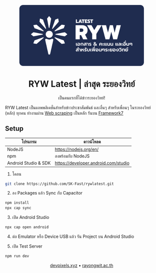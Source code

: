 <div align="center">

<img src="readme-splash.png" height="200">

# RYW Latest | ล่าสุด ระยองวิทย์
เป็นคนแรกที่ได้ข่าวระยองวิทย์!

</div>

RYW Latest เป็นแอพพลิเคชั่นสำหรับข่าวประชาสัมพันธ์ และอื่นๆ สำหรับเพื่อนๆ ในระยองวิทย์ (หลัก) ทุกคน ทำงานผ่าน [Web scraping](https://en.wikipedia.org/wiki/Web_scraping) เป็นหลัก รันบน [Framework7](https://framework7.io/)

## Setup
| โปรแกรม | ดาวน์โหลด |
|--|--|
| NodeJS | https://nodejs.org/en/ |
| npm | ลงพร้อมกับ NodeJS |
| Android Studio & SDK | https://developer.android.com/studio |

1. โคลน
```sh
git clone https://github.com/SK-Fast/rywlatest.git
```

2. ลง Packages แล้ว Sync กับ Capacitor
```sh
npm install
npx cap sync
```

3. เปิด Android Studio
```sh
npx cap open android
```

4. ต่อ Emulator หรือ Device USB แล้ว รัน Project บน Android Studio

5. เปิด Test Server
```sh
npm run dev
```

<div align="center">

[devpixels.xyz](https://devpixels.xyz)
•
[rayongwit.ac.th](https://rayongwit.ac.th)

</div>